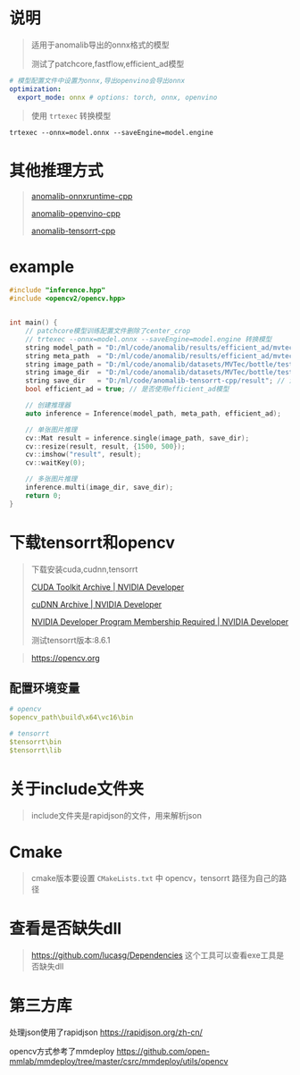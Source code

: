# 说明

> 适用于anomalib导出的onnx格式的模型
>
> 测试了patchcore,fastflow,efficient_ad模型

```yaml
# 模型配置文件中设置为onnx,导出openvino会导出onnx
optimization:
  export_mode: onnx # options: torch, onnx, openvino
```

> 使用 `trtexec` 转换模型

```shell
trtexec --onnx=model.onnx --saveEngine=model.engine
```

# 其他推理方式

> [anomalib-onnxruntime-cpp](https://github.com/NagatoYuki0943/anomalib-onnxruntime-cpp)
>
> [anomalib-openvino-cpp](https://github.com/NagatoYuki0943/anomalib-openvino-cpp)
>
> [anomalib-tensorrt-cpp](https://github.com/NagatoYuki0943/anomalib-tensorrt-cpp)

# example

```C++
#include "inference.hpp"
#include <opencv2/opencv.hpp>


int main() {
    // patchcore模型训练配置文件删除了center_crop
    // trtexec --onnx=model.onnx --saveEngine=model.engine 转换模型
    string model_path = "D:/ml/code/anomalib/results/efficient_ad/mvtec/bottle/run/weights/openvino/model.engine";
    string meta_path  = "D:/ml/code/anomalib/results/efficient_ad/mvtec/bottle/run/weights/openvino/metadata.json";
    string image_path = "D:/ml/code/anomalib/datasets/MVTec/bottle/test/broken_large/000.png";
    string image_dir  = "D:/ml/code/anomalib/datasets/MVTec/bottle/test/broken_large";
    string save_dir   = "D:/ml/code/anomalib-tensorrt-cpp/result"; // 注意目录不会自动创建,要手动创建才会保存
    bool efficient_ad = true; // 是否使用efficient_ad模型

    // 创建推理器
    auto inference = Inference(model_path, meta_path, efficient_ad);

    // 单张图片推理
    cv::Mat result = inference.single(image_path, save_dir);
    cv::resize(result, result, {1500, 500});
    cv::imshow("result", result);
    cv::waitKey(0);

    // 多张图片推理
    inference.multi(image_dir, save_dir);
    return 0;
}
```

# 下载tensorrt和opencv

> 下载安装cuda,cudnn,tensorrt
>
> [CUDA Toolkit Archive | NVIDIA Developer](https://developer.nvidia.com/cuda-toolkit-archive)
>
> [cuDNN Archive | NVIDIA Developer](https://developer.nvidia.com/rdp/cudnn-archive)
>
> [NVIDIA Developer Program Membership Required | NVIDIA Developer](https://developer.nvidia.com/nvidia-tensorrt-download)
>
> 测试tensorrt版本:8.6.1
> 

> https://opencv.org

## 配置环境变量

```yaml
# opencv
$opencv_path\build\x64\vc16\bin

# tensorrt
$tensorrt\bin
$tensorrt\lib
```

# 关于include文件夹

> include文件夹是rapidjson的文件，用来解析json

# Cmake

> cmake版本要设置 `CMakeLists.txt` 中 opencv，tensorrt 路径为自己的路径

# 查看是否缺失dll

> https://github.com/lucasg/Dependencies 这个工具可以查看exe工具是否缺失dll

# 第三方库

处理json使用了rapidjson https://rapidjson.org/zh-cn/

opencv方式参考了mmdeploy https://github.com/open-mmlab/mmdeploy/tree/master/csrc/mmdeploy/utils/opencv
